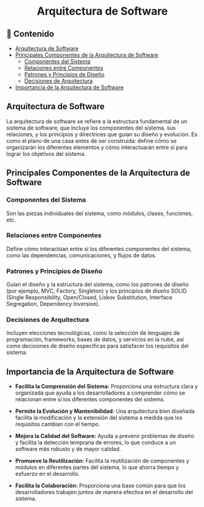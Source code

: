 <h1 align="center">Arquitectura de Software</h1>

<h2>📑 Contenido</h2>

- [Arquitectura de Software](#arquitectura-de-software)
- [Principales Componentes de la Arquitectura de Software](#principales-componentes-de-la-arquitectura-de-software)
  - [Componentes del Sistema](#componentes-del-sistema)
  - [Relaciones entre Componentes](#relaciones-entre-componentes)
  - [Patrones y Principios de Diseño](#patrones-y-principios-de-diseño)
  - [Decisiones de Arquitectura](#decisiones-de-arquitectura)
- [Importancia de la Arquitectura de Software](#importancia-de-la-arquitectura-de-software)

## Arquitectura de Software

La arquitectura de software se refiere a la estructura fundamental de un sistema de software, que incluye los componentes del sistema, sus relaciones, y los principios y directrices que guían su diseño y evolución. Es como el plano de una casa antes de ser construida: define cómo se organizarán los diferentes elementos y cómo interactuarán entre sí para lograr los objetivos del sistema.

## Principales Componentes de la Arquitectura de Software

### Componentes del Sistema

Son las piezas individuales del sistema, como módulos, clases, funciones, etc.

### Relaciones entre Componentes

Define cómo interactúan entre sí los diferentes componentes del sistema, como las dependencias, comunicaciones, y flujos de datos.

### Patrones y Principios de Diseño

Guían el diseño y la estructura del sistema, como los patrones de diseño (por ejemplo, MVC, Factory, Singleton) y los principios de diseño SOLID (Single Responsibility, Open/Closed, Liskov Substitution, Interface Segregation, Dependency Inversion).

### Decisiones de Arquitectura

Incluyen elecciones tecnológicas, como la selección de lenguajes de programación, frameworks, bases de datos, y servicios en la nube, así como decisiones de diseño específicas para satisfacer los requisitos del sistema.

## Importancia de la Arquitectura de Software

- **Facilita la Comprensión del Sistema:** Proporciona una estructura clara y organizada que ayuda a los desarrolladores a comprender cómo se relacionan entre sí los diferentes componentes del sistema.

- **Permite la Evolución y Mantenibilidad:** Una arquitectura bien diseñada facilita la modificación y la extensión del sistema a medida que los requisitos cambian con el tiempo.

- **Mejora la Calidad del Software:** Ayuda a prevenir problemas de diseño y facilita la detección temprana de errores, lo que conduce a un software más robusto y de mayor calidad.

- **Promueve la Reutilización:** Facilita la reutilización de componentes y módulos en diferentes partes del sistema, lo que ahorra tiempo y esfuerzo en el desarrollo.

- **Facilita la Colaboración:** Proporciona una base común para que los desarrolladores trabajen juntos de manera efectiva en el desarrollo del sistema.
